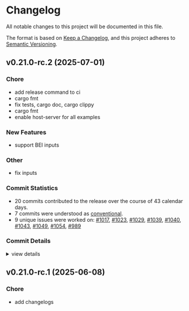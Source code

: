 # Changelog

All notable changes to this project will be documented in this file.

The format is based on [Keep a Changelog](https://keepachangelog.com/en/1.0.0/),
and this project adheres to [Semantic Versioning](https://semver.org/spec/v2.0.0.html).

## v0.21.0-rc.2 (2025-07-01)

<csr-id-cedab052a0f47cf91b15267b8d83eb87524a8f4d/>
<csr-id-ade88cad9e463e79f3251e55e8eeb18182deb5e3/>
<csr-id-fe0bb4a24112a308eaf9c829fe5cfae0180ef946/>
<csr-id-f55c117c1627368978d26c788efbcb2ddda1da01/>
<csr-id-bc7cf371f822ff7a2667c329b6f77e5a694a93d4/>
<csr-id-c6f10d8162db1cb1b2c9f9d3f8f2be2cb181102b/>

### Chore

 - <csr-id-cedab052a0f47cf91b15267b8d83eb87524a8f4d/> add release command to ci
 - <csr-id-ade88cad9e463e79f3251e55e8eeb18182deb5e3/> cargo fmt
 - <csr-id-fe0bb4a24112a308eaf9c829fe5cfae0180ef946/> fix tests, cargo doc, cargo clippy
 - <csr-id-f55c117c1627368978d26c788efbcb2ddda1da01/> cargo fmt
 - <csr-id-bc7cf371f822ff7a2667c329b6f77e5a694a93d4/> enable host-server for all examples

### New Features

 - <csr-id-117b0841a25dba5c6ffaadad88a8c4dba09d3cbb/> support BEI inputs

### Other

 - <csr-id-c6f10d8162db1cb1b2c9f9d3f8f2be2cb181102b/> fix inputs

### Commit Statistics

<csr-read-only-do-not-edit/>

 - 20 commits contributed to the release over the course of 43 calendar days.
 - 7 commits were understood as [conventional](https://www.conventionalcommits.org).
 - 9 unique issues were worked on: [#1017](https://github.com/cBournhonesque/lightyear/issues/1017), [#1023](https://github.com/cBournhonesque/lightyear/issues/1023), [#1029](https://github.com/cBournhonesque/lightyear/issues/1029), [#1039](https://github.com/cBournhonesque/lightyear/issues/1039), [#1040](https://github.com/cBournhonesque/lightyear/issues/1040), [#1043](https://github.com/cBournhonesque/lightyear/issues/1043), [#1049](https://github.com/cBournhonesque/lightyear/issues/1049), [#1054](https://github.com/cBournhonesque/lightyear/issues/1054), [#989](https://github.com/cBournhonesque/lightyear/issues/989)

### Commit Details

<csr-read-only-do-not-edit/>

<details><summary>view details</summary>

 * **[#1017](https://github.com/cBournhonesque/lightyear/issues/1017)**
    - Release 0.21 rc1 ([`dc0e61e`](https://github.com/cBournhonesque/lightyear/commit/dc0e61e06fe68309ed8cbfdcdfead633ad567537))
 * **[#1023](https://github.com/cBournhonesque/lightyear/issues/1023)**
    - Add HostServer ([`5b6af7e`](https://github.com/cBournhonesque/lightyear/commit/5b6af7edd3b41c05333d14dde258ea5e89c07c2d))
 * **[#1029](https://github.com/cBournhonesque/lightyear/issues/1029)**
    - Enable host-server for all examples ([`bc7cf37`](https://github.com/cBournhonesque/lightyear/commit/bc7cf371f822ff7a2667c329b6f77e5a694a93d4))
 * **[#1039](https://github.com/cBournhonesque/lightyear/issues/1039)**
    - Support BEI inputs ([`117b084`](https://github.com/cBournhonesque/lightyear/commit/117b0841a25dba5c6ffaadad88a8c4dba09d3cbb))
 * **[#1040](https://github.com/cBournhonesque/lightyear/issues/1040)**
    - Fix inputs ([`c6f10d8`](https://github.com/cBournhonesque/lightyear/commit/c6f10d8162db1cb1b2c9f9d3f8f2be2cb181102b))
 * **[#1043](https://github.com/cBournhonesque/lightyear/issues/1043)**
    - Make workspace crates depend on individual bevy crates ([`5dc3dc3`](https://github.com/cBournhonesque/lightyear/commit/5dc3dc3e17a8b821c35162b904b73eea0e1c69be))
 * **[#1049](https://github.com/cBournhonesque/lightyear/issues/1049)**
    - Alternative replication system + fix delta-compression ([`4d5e690`](https://github.com/cBournhonesque/lightyear/commit/4d5e69072485faa3975543792a8e11be7608a0ea))
 * **[#1054](https://github.com/cBournhonesque/lightyear/issues/1054)**
    - Chore(docs) ([`59b9f7e`](https://github.com/cBournhonesque/lightyear/commit/59b9f7eb37b036488d3ceab780074274074a9bd6))
 * **[#989](https://github.com/cBournhonesque/lightyear/issues/989)**
    - Bevy main refactor ([`b236123`](https://github.com/cBournhonesque/lightyear/commit/b236123c8331f9feea8c34cb9e0d6a179bb34918))
 * **Uncategorized**
    - Release lightyear_sync v0.21.0-rc.2, lightyear_interpolation v0.21.0-rc.2, lightyear_prediction v0.21.0-rc.2, lightyear_frame_interpolation v0.21.0-rc.2, lightyear_avian v0.21.0-rc.2, lightyear_crossbeam v0.21.0-rc.2, lightyear_inputs v0.21.0-rc.2, lightyear_inputs_bei v0.21.0-rc.2, lightyear_inputs_leafwing v0.21.0-rc.2, lightyear_inputs_native v0.21.0-rc.2, lightyear_netcode v0.21.0-rc.2, lightyear_steam v0.21.0-rc.2, lightyear_webtransport v0.21.0-rc.2, lightyear_udp v0.21.0-rc.2, lightyear v0.21.0-rc.2 ([`9b73324`](https://github.com/cBournhonesque/lightyear/commit/9b73324f087e10cdc3328e937b70a7a7352a647e))
    - Release lightyear_replication v0.21.0-rc.2, lightyear_sync v0.21.0-rc.2, lightyear_interpolation v0.21.0-rc.2, lightyear_prediction v0.21.0-rc.2, lightyear_frame_interpolation v0.21.0-rc.2, lightyear_avian v0.21.0-rc.2, lightyear_crossbeam v0.21.0-rc.2, lightyear_inputs v0.21.0-rc.2, lightyear_inputs_bei v0.21.0-rc.2, lightyear_inputs_leafwing v0.21.0-rc.2, lightyear_inputs_native v0.21.0-rc.2, lightyear_netcode v0.21.0-rc.2, lightyear_steam v0.21.0-rc.2, lightyear_webtransport v0.21.0-rc.2, lightyear_udp v0.21.0-rc.2, lightyear v0.21.0-rc.2 ([`b6dc58a`](https://github.com/cBournhonesque/lightyear/commit/b6dc58ac14426fb5ed211fc07af46be137a3cb34))
    - Release lightyear_messages v0.21.0-rc.2, lightyear_replication v0.21.0-rc.2, lightyear_sync v0.21.0-rc.2, lightyear_interpolation v0.21.0-rc.2, lightyear_prediction v0.21.0-rc.2, lightyear_frame_interpolation v0.21.0-rc.2, lightyear_avian v0.21.0-rc.2, lightyear_crossbeam v0.21.0-rc.2, lightyear_inputs v0.21.0-rc.2, lightyear_inputs_bei v0.21.0-rc.2, lightyear_inputs_leafwing v0.21.0-rc.2, lightyear_inputs_native v0.21.0-rc.2, lightyear_netcode v0.21.0-rc.2, lightyear_steam v0.21.0-rc.2, lightyear_webtransport v0.21.0-rc.2, lightyear_udp v0.21.0-rc.2, lightyear v0.21.0-rc.2 ([`156d504`](https://github.com/cBournhonesque/lightyear/commit/156d5044566e38244b1761401e799f33f84009bb))
    - Release lightyear_transport v0.21.0-rc.2, lightyear_messages v0.21.0-rc.2, lightyear_replication v0.21.0-rc.2, lightyear_sync v0.21.0-rc.2, lightyear_interpolation v0.21.0-rc.2, lightyear_prediction v0.21.0-rc.2, lightyear_frame_interpolation v0.21.0-rc.2, lightyear_avian v0.21.0-rc.2, lightyear_crossbeam v0.21.0-rc.2, lightyear_inputs v0.21.0-rc.2, lightyear_inputs_bei v0.21.0-rc.2, lightyear_inputs_leafwing v0.21.0-rc.2, lightyear_inputs_native v0.21.0-rc.2, lightyear_netcode v0.21.0-rc.2, lightyear_steam v0.21.0-rc.2, lightyear_webtransport v0.21.0-rc.2, lightyear_udp v0.21.0-rc.2, lightyear v0.21.0-rc.2 ([`a52b3b8`](https://github.com/cBournhonesque/lightyear/commit/a52b3b89dcbdf7dc99d55255c37bb1197f906abd))
    - Release lightyear_transport v0.21.0-rc.2, lightyear_messages v0.21.0-rc.2, lightyear_replication v0.21.0-rc.2, lightyear_sync v0.21.0-rc.2, lightyear_interpolation v0.21.0-rc.2, lightyear_prediction v0.21.0-rc.2, lightyear_frame_interpolation v0.21.0-rc.2, lightyear_avian v0.21.0-rc.2, lightyear_crossbeam v0.21.0-rc.2, lightyear_inputs v0.21.0-rc.2, lightyear_inputs_bei v0.21.0-rc.2, lightyear_inputs_leafwing v0.21.0-rc.2, lightyear_inputs_native v0.21.0-rc.2, lightyear_netcode v0.21.0-rc.2, lightyear_steam v0.21.0-rc.2, lightyear_webtransport v0.21.0-rc.2, lightyear_udp v0.21.0-rc.2, lightyear v0.21.0-rc.2 ([`af910bc`](https://github.com/cBournhonesque/lightyear/commit/af910bc2c162ec521b55003610a54023f6c034ce))
    - Release lightyear_transport v0.21.0-rc.2, lightyear_messages v0.21.0-rc.2, lightyear_replication v0.21.0-rc.2, lightyear_sync v0.21.0-rc.2, lightyear_interpolation v0.21.0-rc.2, lightyear_prediction v0.21.0-rc.2, lightyear_frame_interpolation v0.21.0-rc.2, lightyear_avian v0.21.0-rc.2, lightyear_crossbeam v0.21.0-rc.2, lightyear_inputs v0.21.0-rc.2, lightyear_inputs_bei v0.21.0-rc.2, lightyear_inputs_leafwing v0.21.0-rc.2, lightyear_inputs_native v0.21.0-rc.2, lightyear_netcode v0.21.0-rc.2, lightyear_steam v0.21.0-rc.2, lightyear_webtransport v0.21.0-rc.2, lightyear_udp v0.21.0-rc.2, lightyear v0.21.0-rc.2 ([`244077f`](https://github.com/cBournhonesque/lightyear/commit/244077f9e729f0c267e6b865c244ac915f6d244f))
    - Release lightyear_serde v0.21.0-rc.2, lightyear_utils v0.21.0-rc.2, lightyear_core v0.21.0-rc.2, lightyear_link v0.21.0-rc.2, lightyear_aeronet v0.21.0-rc.2, lightyear_connection v0.21.0-rc.2, lightyear_macros v0.21.0-rc.2, lightyear_transport v0.21.0-rc.2, lightyear_messages v0.21.0-rc.2, lightyear_replication v0.21.0-rc.2, lightyear_sync v0.21.0-rc.2, lightyear_interpolation v0.21.0-rc.2, lightyear_prediction v0.21.0-rc.2, lightyear_frame_interpolation v0.21.0-rc.2, lightyear_avian v0.21.0-rc.2, lightyear_crossbeam v0.21.0-rc.2, lightyear_inputs v0.21.0-rc.2, lightyear_inputs_bei v0.21.0-rc.2, lightyear_inputs_leafwing v0.21.0-rc.2, lightyear_inputs_native v0.21.0-rc.2, lightyear_netcode v0.21.0-rc.2, lightyear_steam v0.21.0-rc.2, lightyear_webtransport v0.21.0-rc.2, lightyear_udp v0.21.0-rc.2, lightyear v0.21.0-rc.2 ([`89f1549`](https://github.com/cBournhonesque/lightyear/commit/89f1549f6d9e79719561dadaa8ff1f8d6772f77d))
    - Add release command to ci ([`cedab05`](https://github.com/cBournhonesque/lightyear/commit/cedab052a0f47cf91b15267b8d83eb87524a8f4d))
    - Cargo fmt ([`ade88ca`](https://github.com/cBournhonesque/lightyear/commit/ade88cad9e463e79f3251e55e8eeb18182deb5e3))
    - Fix tests, cargo doc, cargo clippy ([`fe0bb4a`](https://github.com/cBournhonesque/lightyear/commit/fe0bb4a24112a308eaf9c829fe5cfae0180ef946))
    - Cargo fmt ([`f55c117`](https://github.com/cBournhonesque/lightyear/commit/f55c117c1627368978d26c788efbcb2ddda1da01))
</details>

## v0.21.0-rc.1 (2025-06-08)

<csr-id-f361b72d433086c61ed6b4776fd4ee308c3747e1/>

### Chore

 - <csr-id-f361b72d433086c61ed6b4776fd4ee308c3747e1/> add changelogs

